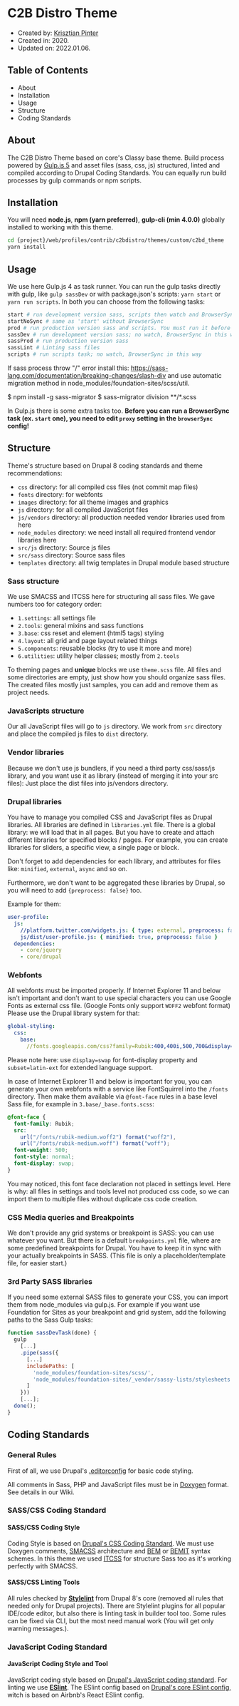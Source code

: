 # C2B Distro Theme

* Created by: [Krisztian Pinter](kpinter@brainsum.com)
* Created in: 2020.
* Updated on: 2022.01.06.

## Table of Contents

* About
* Installation
* Usage
* Structure
* Coding Standards

## About

The C2B Distro Theme based on core's Classy base theme. Build process powered
by [Gulp.js 5](https://gulpjs.com/docs/en/getting-started/quick-start) and asset
files (sass, css, js) structured, linted and compiled according to Drupal Coding
Standards. You can equally run build processes by gulp commands or npm scripts.

## Installation

You will need **node.js**, **npm (yarn preferred)**, **gulp-cli (min 4.0.0)** globally installed
to working with this theme.

```bash
cd {project}/web/profiles/contrib/c2bdistro/themes/custom/c2bd_theme
yarn install
```

## Usage

We use here Gulp.js 4 as task runner. You can run the gulp tasks directly with
gulp, like `gulp sassDev` or with package.json's scripts: `yarn start` or
`yarn run scripts`. In both you can choose from the following tasks:

```bash
start # run development version sass, scripts then watch and BrowserSync
startNoSync # same as 'start' without BrowserSync
prod # run production version sass and scripts. You must run it before commit
sassDev # run development version sass; no watch, BrowserSync in this way
sassProd # run production version sass
sassLint # Linting sass files
scripts # run scripts task; no watch, BrowserSync in this way
```

If sass process throw "/" error install this:
https://sass-lang.com/documentation/breaking-changes/slash-div
and use automatic migration method in node_modules/foundation-sites/scss/util.

$ npm install -g sass-migrator
$ sass-migrator division **/*.scss

In Gulp.js there is some extra tasks too. **Before you can run a BrowserSync
task (ex. `start` one), you need to edit `proxy` setting in the `browserSync`
config!**

## Structure

Theme's structure based on Drupal 8 coding standards and theme recommendations:

* `css` directory: for all compiled css files (not commit map files)
* `fonts` directory: for webfonts
* `images` directory: for all theme images and graphics
* `js` directory: for all compiled JavaScript files
* `js/vendors` directory: all production needed vendor libraries used from here
* `node_modules` directory: we need install all required frontend vendor libraries here
* `src/js` directory: Source js files
* `src/sass` directory: Source sass files
* `templates` directory: all twig templates in Drupal module based structure

### Sass structure

We use SMACSS and ITCSS here for structuring all sass files. We gave numbers too
for category order:

* `1.settings`: all settings file
* `2.tools`: general mixins and sass functions
* `3.base`: css reset and element (html5 tags) styling
* `4.layout`: all grid and page layout related things
* `5.components`: reusable blocks (try to use it more and more)
* `6.utilities`: utility helper classes; mostly from `2.tools`

To theming pages and __unique__ blocks we use `theme.scss` file. All files and
some directories are empty, just show how you should organize sass files.
The created files mostly just samples, you can add and remove them as project
needs.

### JavaScripts structure

Our all JavaScript files will go to `js` directory. We work from `src` directory
and place the compiled js files to `dist` directory.

### Vendor libraries

Because we don't use js bundlers, if you need a third party
css/sass/js library, and you want use it as library (instead of merging it into
your src files): Just place the dist files into js/vendors directory.

### Drupal libraries

You have to manage you compiled CSS and JavaScript files as Drupal libraries.
All libraries are defined in `libraries.yml` file. There is a global library:
we will load that in all pages. But you have to create and attach different
libraries for specified blocks / pages. For example, you can create libraries for
sliders, a specific view, a single page or block.

Don't forget to add dependencies for each library, and attributes for files
like: `minified`, `external`, `async` and so on.

Furthermore, we don't want to be aggregated these libraries by Drupal, so you
will need to add `{preprocess: false}` too.

Example for them:

```yaml
user-profile:
  js:
    //platform.twitter.com/widgets.js: { type: external, preprocess: false, attributes: { async: true } }
    js/dist/user-profile.js: { minified: true, preprocess: false }
  dependencies:
    - core/jquery
    - core/drupal
```

### Webfonts

All webfonts must be imported properly. If Internet Explorer 11 and below isn't
important and don't want to use special characters you can use Google Fonts as
external css file. (Google Fonts only support `WOFF2` webfont format) Please
use the Drupal library system for that:

```yaml
global-styling:
  css:
    base:
      //fonts.googleapis.com/css?family=Rubik:400,400i,500,700&display=swap&subset=latin-ext: { external: true }
```

Please note here: use `display=swap` for font-display property and
`subset=latin-ext` for extended language support.

In case of Internet Explorer 11 and below is important for you, you can generate
your own webfonts with a service like FontSquirrel into the `/fonts` directory.
Then make them available via `@font-face` rules in a base level Sass file,
for example in `3.base/_base.fonts.scss`:

```scss
@font-face {
  font-family: Rubik;
  src:
    url("/fonts/rubik-medium.woff2") format("woff2"),
    url("/fonts/rubik-medium.woff") format("woff");
  font-weight: 500;
  font-style: normal;
  font-display: swap;
}
```

You may noticed, this font face declaration not placed in settings level. Here
is why: all files in settings and tools level not produced css code, so we can
import them to multiple files without duplicate css code creation.

### CSS Media queries and Breakpoints

We don't provide any grid systems or breakpoint is SASS: you can use whatever
you want. But there is a default `breakpoints.yml` file, where are some
predefined breakpoints for Drupal. You have to keep it in sync with your
actually breakpoints in SASS. (This file is only a placeholder/template file,
for easier start.)

### 3rd Party SASS libraries

If you need some external SASS files to generate your CSS, you can import them
from node_modules via gulp.js. For example if you want use Foundation for Sites
as your breakpoint and grid system, add the following paths to the Sass Gulp
tasks:

```js
function sassDevTask(done) {
  gulp
    [...]
    .pipe(sass({
      [...]
      includePaths: [
        'node_modules/foundation-sites/scss/',
        'node_modules/foundation-sites/_vendor/sassy-lists/stylesheets'
      ]
    }))
    [...];
  done();
}
```

## Coding Standards

### General Rules

First of all, we use Drupal's [.editorconfig](https://github.com/brainsum/static-boilertemplate/blob/master/.editorconfig)
for basic code styling.

All comments in Sass, PHP and JavaScript files must be in [Doxygen](https://www.drupal.org/docs/develop/standards/css/css-formatting-guidelines#comments)
format. See details in our Wiki.

### SASS/CSS Coding Standard

#### SASS/CSS Coding Style

Coding Style is based on [Drupal's CSS Coding Standard](https://www.drupal.org/docs/develop/standards/css).
We must use Doxygen comments, [SMACSS](https://smacss.com/book/categorizing)
architecture and [BEM](http://getbem.com) or [BEMIT](https://csswizardry.com/2015/08/bemit-taking-the-bem-naming-convention-a-step-further/) syntax schemes. In this theme we used [ITCSS](https://www.xfive.co/blog/itcss-scalable-maintainable-css-architecture/)
for structure Sass too as it's working perfectly with SMACSS.

#### SASS/CSS Linting Tools

All rules checked by **[Stylelint](https://stylelint.io)** from Drupal 8's core
(removed all rules that needed only for Drupal projects). There are Stylelint
plugins for all popular IDE/code editor, but also there is linting task in
builder tool too. Some rules can be fixed via CLI, but the most need manual
work (You will get only warning messages.).

### JavaScript Coding Standard

#### JavaScript Coding Style and Tool

JavaScript coding style based on [Drupal's JavaScript coding standard](https://www.drupal.org/docs/develop/standards/javascript).
For linting we use **[ESlint](https://eslint.org)**. The ESlint config based on
[Drupal's core ESlint config](https://www.drupal.org/docs/develop/standards/javascript/eslint-settings),
witch is based on Airbnb's React ESlint config.
